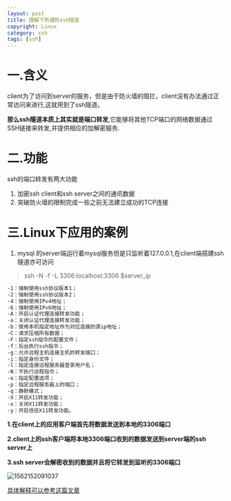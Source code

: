 ```yaml
---
layout: post
title: 理解下所谓的ssh隧道
copyright: Linux
category: ssh
tags: [ssh]
---
```



# 一.含义

client为了访问到server的服务，但是由于防火墙的阻拦，client没有办法通过正常访问来进行,这就用到了ssh隧道。

**那么ssh隧道本质上其实就是端口转发**,它能够将其他TCP端口的网络数据通过SSH链接来转发,并提供相应的加解密服务.

# 二.功能

ssh的端口转发有两大功能

1. 加密ssh client和ssh server之间的通讯数据
2. 突破防火墙的限制完成一些之前无法建立成功的TCP连接

# 三.Linux下应用的案例

1. mysql 的server端运行着mysql服务但是只监听着127.0.0.1,在client端搭建ssh隧道亦可访问

> ssh -N -f -L 3306:localhost:3306 $server_ip

```bash
-1：强制使用ssh协议版本1；
-2：强制使用ssh协议版本2；
-4：强制使用IPv4地址；
-6：强制使用IPv6地址；
-A：开启认证代理连接转发功能；
-a：关闭认证代理连接转发功能；
-b：使用本机指定地址作为对应连接的源ip地址；
-C：请求压缩所有数据；
-F：指定ssh指令的配置文件；
-f：后台执行ssh指令；
-g：允许远程主机连接主机的转发端口；
-i：指定身份文件；
-l：指定连接远程服务器登录用户名；
-N：不执行远程指令；
-o：指定配置选项；
-p：指定远程服务器上的端口；
-q：静默模式；
-X：开启X11转发功能；
-x：关闭X11转发功能；
-y：开启信任X11转发功能。
```

**1.在client上的应用客户端首先将数据发送到本地的3306端口**

**2.client上的ssh客户端将本地3306端口收到的数据发送到server端的ssh server上**

**3.ssh server会解密收到的数据并且将它转发到监听的3306端口**



![1562152091037](C:\Users\Join\AppData\Roaming\Typora\typora-user-images\1562152091037.png)

[具体解释可以参考这篇文章](https://www.jianshu.com/p/20600c91e656)













